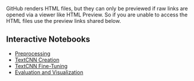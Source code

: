 GitHub renders HTML files, but they can only be previewed if raw links are opened via a viewer like HTML Preview. So if you are unable to access the HTML files use the preview links shared below.

## Interactive Notebooks
- [Preprocessing](https://htmlpreview.github.io/?https://raw.githubusercontent.com/bpathak96/Sentiment-Analysis/refs/heads/main/notebooks/Preprocessing.html)
- [TextCNN Creation](https://rawcdn.githack.com/bpathak96/Sentiment-Analysis/df5136676e1a3fb8ec83a95878032be8aa7ed04b/notebooks/TextCNN%20Creation.html)
- [TextCNN Fine-Tuning](https://rawcdn.githack.com/bpathak96/Sentiment-Analysis/302f6be4d504c047844c9f7af8c1cd0bbb0d5d6c/notebooks/TextCNN%20Fine-Tuning.html)
- [Evaluation and Visualization](https://rawcdn.githack.com/bpathak96/Sentiment-Analysis/174126d52e49036438c2cc8194e8a054c3921127/notebooks/Evaluation%20and%20Visualization.html)
